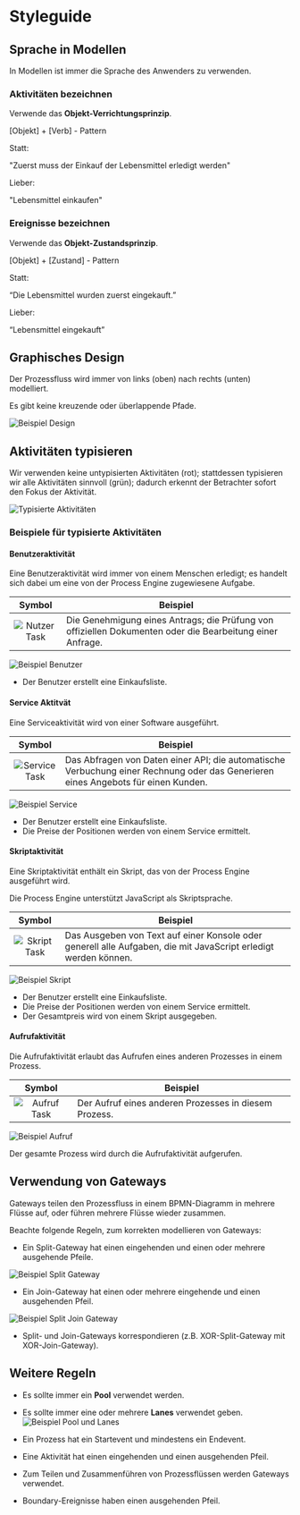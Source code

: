 # Styleguide

## Sprache in Modellen

In Modellen ist immer die Sprache des Anwenders zu verwenden.

### Aktivitäten bezeichnen

Verwende das **Objekt-Verrichtungsprinzip**.

[Objekt] + [Verb] - Pattern

Statt:

"Zuerst muss der Einkauf der Lebensmittel erledigt werden"

Lieber:

"Lebensmittel einkaufen"

### Ereignisse bezeichnen

Verwende das **Objekt-Zustandsprinzip**.

[Objekt] + [Zustand] - Pattern

Statt:

“Die Lebensmittel wurden zuerst eingekauft.”

Lieber:

“Lebensmittel eingekauft”

## Graphisches Design

Der Prozessfluss wird immer von links (oben) nach rechts (unten) modelliert.

Es gibt keine kreuzende oder überlappende Pfade.

![Beispiel Design](./assets/example_design.svg)

## Aktivitäten typisieren

Wir verwenden keine untypisierten Aktivitäten (rot);
stattdessen typisieren wir alle Aktivitäten sinnvoll (grün);
dadurch erkennt der Betrachter sofort den Fokus der Aktivität.

![Typisierte Aktivitäten](./assets/typisierung.svg)

### Beispiele für typisierte Aktivitäten

#### Benutzeraktivität

Eine Benutzeraktivität wird immer von einem Menschen erledigt; es handelt sich
dabei um eine von der Process Engine zugewiesene Aufgabe.

| Symbol | Beispiel |
| :----: | -------- |
| ![Nutzer Task](./assets/task_benutzer.svg) | Die Genehmigung eines Antrags; die Prüfung von offiziellen Dokumenten oder die Bearbeitung einer Anfrage. |

![Beispiel Benutzer](./assets/example_benutzer.svg)

- Der Benutzer erstellt eine Einkaufsliste.

#### Service Aktitvät

Eine Serviceaktivität wird von einer Software ausgeführt.

| Symbol | Beispiel |
| :----: | -------- |
| ![Service Task](./assets/task_service.svg) | Das Abfragen von Daten einer API; die automatische Verbuchung einer Rechnung oder das Generieren eines Angebots für einen Kunden. |

![Beispiel Service](./assets/example_service.svg)

- Der Benutzer erstellt eine Einkaufsliste.
- Die Preise der Positionen werden von einem Service ermittelt.

#### Skriptaktivität

Eine Skriptaktivität enthält ein Skript, das von der Process Engine ausgeführt
wird.

Die Process Engine unterstützt JavaScript als Skriptsprache.

| Symbol | Beispiel |
| :----: | -------- |
| ![Skript Task](./assets/task_skript.svg) | Das Ausgeben von Text auf einer Konsole oder generell alle Aufgaben, die mit JavaScript erledigt werden können. |

![Beispiel Skript](./assets/example_skript.svg)

- Der Benutzer erstellt eine Einkaufsliste.
- Die Preise der Positionen werden von einem Service ermittelt.
- Der Gesamtpreis wird von einem Skript ausgegeben.

#### Aufrufaktivität

Die Aufrufaktivität erlaubt das Aufrufen eines anderen Prozesses in einem
Prozess.

| Symbol | Beispiel |
| :----: | -------- |
| ![Aufruf Task](./assets/task_aufruf.svg) | Der Aufruf eines anderen Prozesses in diesem Prozess. |

![Beispiel Aufruf](./assets/example_aufruf.svg)

Der gesamte Prozess wird durch die Aufrufaktivität aufgerufen.

## Verwendung von Gateways

Gateways teilen den Prozessfluss in einem BPMN-Diagramm in mehrere Flüsse auf,
oder führen mehrere Flüsse wieder zusammen.

Beachte folgende Regeln, zum korrekten modellieren von Gateways:

- Ein Split-Gateway hat einen eingehenden und einen oder mehrere ausgehende Pfeile.

![Beispiel Split Gateway](./assets/example_split_gateway.svg)

- Ein Join-Gateway hat einen oder mehrere eingehende und einen ausgehenden Pfeil.

![Beispiel Split Join Gateway](./assets/example_split_join_gateway.svg)

- Split- und Join-Gateways korrespondieren (z.B. XOR-Split-Gateway mit
  XOR-Join-Gateway).

## Weitere Regeln

- Es sollte immer ein **Pool** verwendet werden.
- Es sollte immer eine oder mehrere **Lanes** verwendet geben.
![Beispiel Pool und Lanes](./assets/example_pool_lanes.svg)

- Ein Prozess hat ein Startevent und mindestens ein Endevent.
- Eine Aktivität hat einen eingehenden und einen ausgehenden Pfeil.
- Zum Teilen und Zusammenführen von Prozessflüssen werden Gateways verwendet.
- Boundary-Ereignisse haben einen ausgehenden Pfeil.
